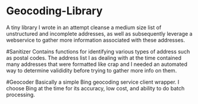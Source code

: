 # Geocoding-Library
A tiny library I wrote in an attempt cleanse a medium size list of unstructured and incomplete addresses, as well as subsequently leverage a webservice to gather more information associated with these addresses.

#Sanitizer
Contains functions for identifying various types of address such as postal codes. The address list I as dealing with at the time contained many addresses that were formatted like crap and I needed an automated way to determine valididity before trying to gather more info on them.

#Geocoder
Basically a simple Bing geocoding service client wrapper. I choose Bing at the time for its accuracy, low cost, and ability to do batch processing.
